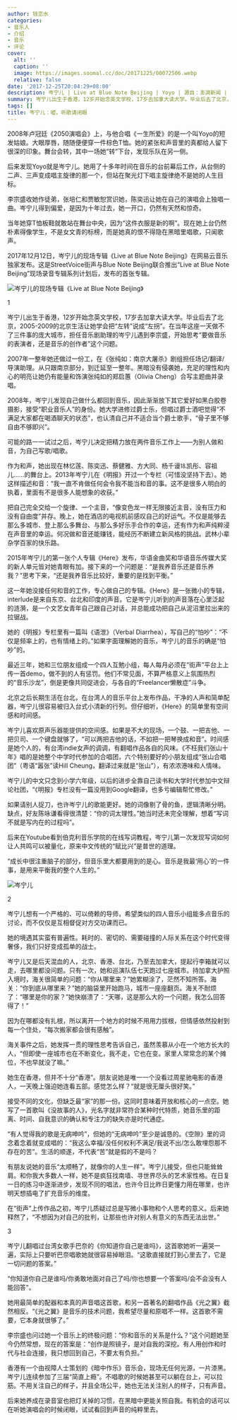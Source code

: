 ```yaml
---
author: 钱恋水
categories:
- 音乐人
- 介绍
- 音乐
- 评论
cover:
  alt: ''
  caption: ''
  image: https://images.soomal.cc/doc/20171225/00072506.webp
  relative: false
date: '2017-12-25T20:04:29+08:00'
description: 岑宁儿 | Live at Blue Note Beijing | Yoyo | 源自：澎湃新闻 | 版权：转载 |  平均/总评分：10.00/30
summary: 岑宁儿出生于香港，12岁开始念英文学校，17岁去加拿大读大学。毕业后去了北京，2005-2009的北京生活让她学会把“左转”说成“左拐”。在当年这座一天做不了三件事的庞大城市，担任音乐剧助理的岑宁儿遇到李宗盛，开始思考“要做音乐的表演者，还是音乐的创作者”这个问题……
tags: []
title: 岑宁儿：嘘，听歌请闭眼
---
```


2008年卢冠廷《2050演唱会》上，与他合唱《一生所爱》的是一个叫Yoyo的短发姑娘。大眼厚唇，随随便便穿一件棕色T恤。她的紧张和声音里的真都给人留下很深的印象。舞台会转，其中一场她“转”下台，发现乐队在另一侧。

后来发现Yoyo就是岑宁儿。她用了十多年时间在音乐的台前幕后工作，从台侧的二声、三声变成唱主旋律的那一个，但站在聚光灯下唱主旋律绝不是她的人生目标。

李宗盛收她作徒弟，张培仁和贾敏恕赏识她，陈奕迅让她在自己的演唱会上独唱一曲。岑宁儿得到偏爱，是因为十年过去，她一开口，仍然有天然和惊奇。

当年她穿T恤板鞋就敢站在舞台中央，因为“这件衣服是新的啊”。现在她上台仍然朴素得像学生，不是女文青的标榜，而是她真的恨不得隐在黑暗里唱歌，只闻歌声。

2017年12月12日，岑宁儿的现场专辑《Live at Blue Note Beijing》在网易云音乐独家发布。这是StreetVoice街声与Blue Note Beijing联合推出“Live at Blue Note Beijing”现场录音专辑系列计划后，发布的首张专辑。

![岑宁儿的现场专辑《Live at Blue Note Beijing》](https://images.soomal.cc/doc/20171225/00072506.webp)





1

岑宁儿出生于香港，12岁开始念英文学校，17岁去加拿大读大学。毕业后去了北京，2005-2009的北京生活让她学会把“左转”说成“左拐”。在当年这座一天做不了三件事的庞大城市，担任音乐剧助理的岑宁儿遇到李宗盛，开始思考“要做音乐的表演者，还是音乐的创作者”这个问题。

2007年一整年她还做过一份工，在《张纯如：南京大屠杀》剧组担任场记/翻译/导演助理。从只跟南京部分，到迁延至一整年。黑暗没有侵袭她，充足的理性和内心的明亮让她仍有能量和饰演张纯如的郑启蕙（Olivia Cheng）合写主题曲并录唱。

2008年，岑宁儿发现自己做什么都回到音乐，因此渐渐放下其它爱好如黑白胶卷摄影，接受“职业音乐人”的身份。她大学进修过爵士乐，但唱过爵士酒吧觉得“不满足大家都在喝酒聊天的状态”，也认清自己并不适合当个爵士歌手，“骨子里不够自由不够即兴”。

可能的路一一试过之后，岑宁儿决定把精力放在两件音乐工作上――为别人做和音，为自己写歌/唱歌。

作为和声，她出现在林忆莲、陈奕迅、蔡健雅、方大同、杨千谩⒙凯彤、容祖儿……的舞台上。2013年岑宁儿在《明报》开过一个专栏（可惜没坚持下去）。她这样描述和音：“我一直不肯做任何会令我不能当和音的事。这不是很多人明白的执着，里面有不是很多人能想象的收获。”

把自己完全交给一个旋律、一个主音，“像变色龙一样无限接近主音，没有压力和没有自由度”并存。晚上，她在酒店的电视机前感叹自己的好运气。不仅是能够去那么多城市、登上那么多舞台、与那么多好乐手合作的幸运，还有作为和声纯粹浸在声音里的幸运。何况做和音还能赚钱，能经历不断建立新风格的挑战。武林小辈杂学百家的快乐路。

2015年岑宁儿的第一张个人专辑《Here》发布，华语金曲奖和华语音乐传媒大奖的新人单元皆对她青眼有加。接下来的一个问题是：“是我养音乐还是音乐养我？”思考下来，“还是我养音乐比较好，重要的是找到平衡。”

这一年她没接任何和音的工作，专心做自己的专辑。《Here》是一张微小的专辑，interlude是来自东京、台北和印度的声音。它是岑宁儿听到的声音落在心里泛起的涟漪，是一个文艺女青年自己跟自己对话，并总能成功把自己从泥沼里拉出来的拉锯战。

她的《明报》专栏里有一篇叫《语泄》（Verbal Diarrhea），写自己的“怕吵”：“不仅是频率上的，也有情绪上的。”如果字面理解她的音乐，岑宁儿的音乐的确是“怕吵”的。

最近三年，她和三位朋友组成一个四人互勉小组，每人每月必须在“街声”平台上上传一首demo，做不到的人有惩罚。他们不常见面，不算严格意义上氛围热烈的“音乐沙龙”，倒是更像共同促进会，与各自的“Freelancer懒散症”斗争。

北京之后长期生活在台北，在台湾人的音乐平台上发布作品，干净的人声和简单配器，岑宁儿很容易被归入台式小清新的行列。但仔细听，《Here》的简单里有空间感和时间感。

岑宁儿喜欢原声乐器能提供的空间感。如果是不大的现场，一个鼓、一把吉他、一把贝司、一个键盘就够了，“可以两把吉他的话，不如把一把琴换成和音”。时间感是她个人的，有台湾indie女声的调调，有翻唱作品各自的风味。《不枉我们张山十年》唱的是她整个中学时代参加的合唱团，六个特别要好的小朋友组成“张山合唱团”（粤语“嚣张”读Hill Cheung，翻译过来就是“张山”），有浓浓港味和人情味。

岑宁儿的中文只念到小学六年级，以后的进步全靠自己读书和大学时代参加中文辩论社团，“《明报》专栏没有一篇没用到Google翻译，也多亏编辑帮忙修改。”

如果请别人捉刀，也许岑宁儿的歌能更好。她的词像剔了骨的鱼，逻辑清晰分明。缺点，好友陈咏谦看得很清楚：“你的词太理性。”她当时还未完全理解，想着“写词不就是写内在的过程吗”。

后来在Youtube看到伯克利音乐学院的在线写词教程，岑宁儿第一次发现写词如何让人共鸣可以被量化，原来中文传统的“赋比兴”是普世的道理。

“成长中很注重脑子的部分，但音乐里大都要用到的是心。音乐是我最‘用心’的一件事，是用来平衡我的整个人生的。”

![岑宁儿](https://images.soomal.cc/doc/20171225/00072507.webp)





2

岑宁儿想有一个严格的、可以倚赖的导师，希望类似的四人音乐小组能多点音乐的讨论，而不仅仅是互相督促对方交功课而已。

她的境遇其实蛮有普遍性。耗时的、密切的、需要碰撞的人际关系在这个时代变得奢侈，我们只好变成孤单的战士。

岑宁儿又是后天混血的人，北京、香港、台北，乃至去加拿大，提起行李箱就可以走，去哪里都没问题。只有一次，她和巡演队伍七天跑过七座城市。持加拿大护照入境时，海关很简单的问题：“你从哪里来？”她累糊涂了，茫然不知所答。海关：“你到底从哪里来？”她的脑袋里开始跑马，城市一座座翻页。海关不耐烦了：“哪里是你的家？”她快崩溃了：“天哪，这是那么大的一个问题，我怎么回答得了！”

因为在哪都没有扎根，所以离开一个地方的时候不用用力拔根，但情感依然投射到每一个住处，“每次搬家都会很有感触”。

海关事件之后，她发挥一贯的理性思考告诉自己，虽然羡慕从小在一个地方长大的人，“但即使一座城市也在不断变化，我不走，它也在变。家里人常常念的某个摊位，不也早就没了嘛。”

她生在香港，但并不十分“香港”。朋友说她是唯一一个没看过周星驰电影的香港人，一天晚上强迫她连看五部。感觉怎么样？“就是很无厘头很好笑。”

接受不同的文化，但缺乏最“家”的那一份。这同时意味着开放和核心的一点空。她写了一首歌叫《没故事的人》，光名字就非常符合某种时代特质，她音乐里的距离、时间、自我意识的确认和专注力的缺失亦是时代通症。

“有人觉得我的歌是无病呻吟”，但她的“无病呻吟”至少是诚恳的。《空隙》里的词念着念着就变成唱的：“我这么幸福/没任何权利不满足/我说不出/怎么敢埋怨那不存在的苦”。生活的顺遂，不代表“苦”就是假的不是吗？

有朋友说她的音乐“太顺畅了，就像你的人生一样”。岑宁儿接受，但也只能耸耸肩。和你我大多数人一样，她不是疯狂找南墙、寻世界尽头的艺术家性格。在日复一日的练习中逐渐进步，发现不同的唱法，也许今日比昨日更懂力用在哪里，也许明天想插电了扩充音乐的维度。

在“街声”上传作品之初，岑宁儿质疑过总是写微小事物和个人思考的意义。后来她释然了，“不想因为对自己的批判，让那些也许对别人有意义的东西无法出世。”

3

岑宁儿翻唱过台湾女歌手巴奈的《你知道你自己是谁吗》，这首歌她听一遍哭一遍，实际上只要听巴奈唱歌她就很容易掉眼泪。“这歌直接就打到心里去了，它是一切问题的答案。”

“你知道你自己是谁吗/你勇敢地面对自己了吗/你也想要一个答案吗/会不会没有人能回答”。

她用最简单的配器和本真的声音唱这首歌，和另一首著名的翻唱作品《光之翼》截然相反。“《光之翼》是音乐的技术问题，我希望尽量和原唱不一样。这首歌不需要，它本身就很够了。”

李宗盛也问过她一个音乐上的终极问题：“你和音乐的关系是什么？”这个问题她至今仍然常想，现在的答案是：“创作是照镜子，是对自我的深挖。有人用创作和时代与社会连接，我只想回到自己，不要太有负担。”

香港有一个由视障人士策划的《暗中作乐》音乐会，现场无任何光源，一片漆黑。岑宁儿连续参加了三届“简直上瘾”。不唱歌的时候她甚至可以躺在台上，可以拉筋。不用关注自己的样子，并且全场公平，她也无法关注别人的样子，只有声音。

后来她养成在录音室也把灯关掉的习惯，在黑暗中更能关照自我。有机会的话可以在听她演唱会的时候闭眼，试试看回到声音的纯粹里去。